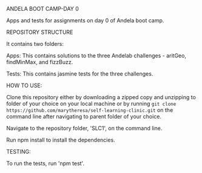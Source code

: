 ANDELA BOOT CAMP-DAY 0

Apps and tests for assignments on day 0 of Andela boot camp.

REPOSITORY STRUCTURE

It contains two folders:

Apps: This contains solutions to the three Andelab challenges - aritGeo, findMinMax, and fizzBuzz.

Tests: This contains jasmine tests for the three challenges.

HOW TO USE:

Clone this repository either by downloading a zipped copy and unzipping to folder of your choice on your local machine or by running `git clone https://github.com/marytheresa/self-learning-clinic.git` on the command line after navigating to parent folder of your choice.

Navigate to the repository folder, 'SLC1', on the command line.

Run npm install to install the dependencies.

TESTING:

To run the tests, run 'npm test'.
